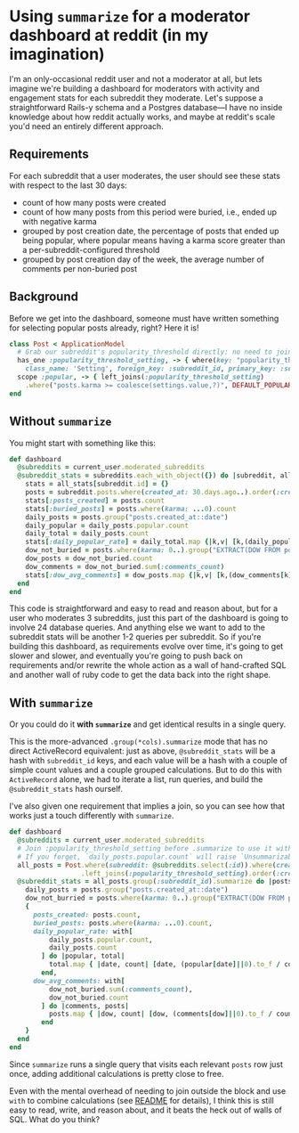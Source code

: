 
# Using `summarize` for a moderator dashboard at reddit (in my imagination)

I'm an only-occasional reddit user and not a moderator at all, but lets imagine we're building a dashboard for moderators with activity and engagement stats for each subreddit they moderate. Let's suppose a straightforward Rails-y schema and a Postgres database—I have no inside knowledge about how reddit actually works, and maybe at reddit's scale you'd need an entirely different approach.

## Requirements

For each subreddit that a user moderates, the user should see these stats with respect to the last 30 days:

- count of how many posts were created
- count of how many posts from this period were buried, i.e., ended up with negative karma
- grouped by post creation date, the percentage of posts that ended up being popular, where popular means having a karma score greater than a per-subreddit-configured threshold
- grouped by post creation day of the week, the average number of comments per non-buried post

## Background

Before we get into the dashboard, someone must have written something for selecting popular posts already, right? Here it is!

```ruby
class Post < ApplicationModel
  # Grab our subreddit's popularity_threshold directly: no need to join through subreddits
  has_one :popularity_threshold_setting, -> { where(key: "popularity_threshold") },
    class_name: 'Setting', foreign_key: :subreddit_id, primary_key: :subreddit_id
  scope :popular, -> { left_joins(:popularity_threshold_setting)
    .where("posts.karma >= coalesce(settings.value,?)", DEFAULT_POPULAR_THRESHOLD) }
end
```

## Without `summarize`

You might start with something like this:

```ruby
def dashboard
  @subreddits = current_user.moderated_subreddits
  @subreddit_stats = subreddits.each_with_object({}) do |subreddit, all_stats|
    stats = all_stats[subreddit.id] = {}
    posts = subreddit.posts.where(created_at: 30.days.ago..).order(:created_at)
    stats[:posts_created] = posts.count
    stats[:buried_posts] = posts.where(karma: ...0).count
    daily_posts = posts.group("posts.created_at::date")
    daily_popular = daily_posts.popular.count
    daily_total = daily_posts.count
    stats[:daily_popular_rate] = daily_total.map {|k,v| [k,(daily_popular[k]||0).to_f / v] }.to_h
    dow_not_buried = posts.where(karma: 0..).group("EXTRACT(DOW FROM posts.created_at)")
    dow_posts = dow_not_buried.count
    dow_comments = dow_not_buried.sum(:comments_count)
    stats[:dow_avg_comments] = dow_posts.map {|k,v| [k,(dow_comments[k]||0).to_f / v] }.to_h
  end
end
```

This code is straightforward and easy to read and reason about, but for a user who moderates 3 subreddits, just this part of the dashboard is going to involve 24 database queries. And anything else we want to add to the subreddit stats will be another 1-2 queries per subreddit. So if you're building this dashboard, as requirements evolve over time, it's going to get slower and slower, and eventually you're going to push back on requirements and/or rewrite the whole action as a wall of hand-crafted SQL and another wall of ruby code to get the data back into the right shape.

## With `summarize`

Or you could do it **with `summarize`** and get identical results in a single query.

This is the more-advanced `.group(*cols).summarize` mode that has no direct ActiveRecord equivalent: just as above, `@subreddit_stats` will  be a hash with `subreddit_id` keys, and each value will be a hash with a couple of simple count values and a couple grouped calculations. But to do this with `ActiveRecord` alone, we had to iterate a list, run queries, and build the `@subreddit_stats` hash ourself.

I've also given one requirement that implies a join, so you can see how that works just a touch differently with `summarize`.

```ruby
def dashboard
  @subreddits = current_user.moderated_subreddits
  # Join :popularity_threshold_setting before .summarize to use it within the summarize block.
  # If you forget, `daily_posts.popular.count` will raise `Unsummarizable` with a helpful message.
  all_posts = Post.where(subreddit: @subreddits.select(:id)).where(created_at: 30.days.ago..)
                  .left_joins(:popularity_threshold_setting).order(:created_at)
  @subreddit_stats = all_posts.group(:subreddit_id).summarize do |posts, with|
    daily_posts = posts.group("posts.created_at::date")
    dow_not_burried = posts.where(karma: 0..).group("EXTRACT(DOW FROM posts.created_at)")
    {
      posts_created: posts.count,
      buried_posts: posts.where(karma: ...0).count,
      daily_popular_rate: with[
          daily_posts.popular.count,
          daily_posts.count
        ] do |popular, total|
          total.map { |date, count| [date, (popular[date]||0).to_f / count] }.to_h
        end,
      dow_avg_comments: with[
          dow_not_buried.sum(:comments_count),
          dow_not_buried.count
        ] do |comments, posts|
          posts.map { |dow, count| [dow, (comments[dow]||0).to_f / count] }.to_h
        end
    }
  end
end
```

Since `summarize` runs a single query that visits each relevant `posts` row just once, adding additional calculations is pretty close to free.

Even with the mental overhead of needing to join outside the block and use `with` to combine calculations (see [README](../README.md) for details), I think this is still easy to read, write, and reason about, and it beats the heck out of walls of SQL. What do you think?
